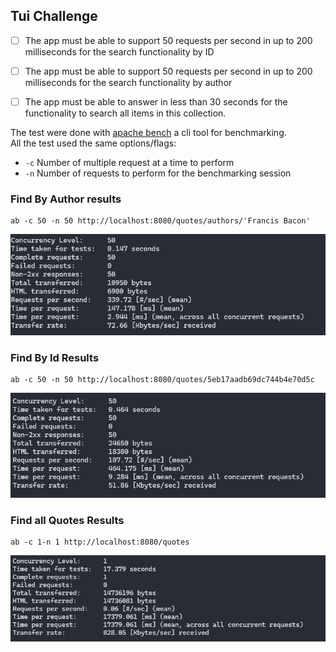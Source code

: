 ## Tui Challenge

- [ ] The app must be able to support 50 requests per second in up to 200 milliseconds for the search functionality by ID
- [ ] The app must be able to support 50 requests per second in up to 200 milliseconds for the search functionality by author
- [ ] The app must be able to answer in less than 30 seconds for the functionality to search all items in this collection.


The test were done with [apache bench](https://httpd.apache.org/docs/2.4/programs/ab.html) a cli tool for benchmarking.<br>
All the test used the same options/flags:
- `-c` Number of multiple request at a time to perform
- `-n` Number of requests to perform for the benchmarking session

### Find By Author results
```
ab -c 50 -n 50 http://localhost:8080/quotes/authors/'Francis Bacon'
```
![first_request_by_author](results/first_request_by_author.png)

### Find By Id Results
```
ab -c 50 -n 50 http://localhost:8080/quotes/5eb17aadb69dc744b4e70d5c
```
![first_request_by_id](results/first_request_by_id.png)

### Find all Quotes Results
```
ab -c 1-n 1 http://localhost:8080/quotes
```
![first_request_all_quotes](results/first_request_all_quotes.png)